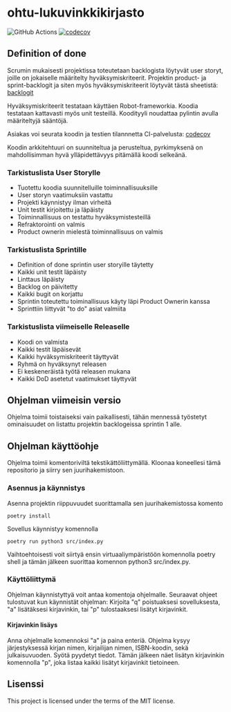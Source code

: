 # ohtu-lukuvinkkikirjasto
![GitHub Actions](https://github.com/Jokauppi/ohtu-lukuvinkkikirjasto/workflows/CI/badge.svg)
[![codecov](https://codecov.io/gh/Jokauppi/ohtu-lukuvinkkikirjasto/branch/main/graph/badge.svg?token=4EYTWGYKB4)](https://codecov.io/gh/Jokauppi/ohtu-lukuvinkkikirjasto)

## Definition of done
Scrumin mukaisesti projektissa toteutetaan backlogista löytyvät user storyt, 
joille on jokaiselle määritelty hyväksymiskriteerit.
Projektin product- ja sprint-backlogit ja siten myös hyväksymiskriteerit löytyvät tästä sheetistä: [backlogit](https://docs.google.com/spreadsheets/d/17mexdx3A8TU8_awobyIz68YoxxH1emHQaHv5W4zPq1w/edit#gid=124771927)

Hyväksymiskriteerit testataan käyttäen Robot-frameworkia.
Koodia testataan kattavasti myös unit testeillä.
Koodityyli noudattaa pylintin avulla määriteltyjä sääntöjä.

Asiakas voi seurata koodin ja testien tilannnetta CI-palvelusta: [codecov](https://app.codecov.io/gh/Jokauppi/ohtu-lukuvinkkikirjasto)

Koodin arkkitehtuuri on suunniteltua ja perusteltua,
pyrkimyksenä on mahdollisimman hyvä ylläpidettävyys pitämällä koodi selkeänä.

### Tarkistuslista User Storylle
* Tuotettu koodia suunnitelluille toiminnallisuuksille
* User storyn vaatimuksiin vastattu
* Projekti käynnistyy ilman virheitä
* Unit testit kirjoitettu ja läpäisty
* Toiminnallisuus on testattu hyväksymistesteillä
* Refraktorointi on valmis
* Product ownerin mielestä toiminnallisuus on valmis

### Tarkistuslista Sprintille
* Definition of done sprintin user storyille täytetty
* Kaikki unit testit läpäisty
* Linttaus läpäisty
* Backlog on päivitetty
* Kaikki bugit on korjattu
* Sprintin toteutettu toiminallisuus käyty läpi Product Ownerin kanssa
* Sprinttiin liittyvät "to do" asiat valmiita

### Tarkistuslista viimeiselle Releaselle
* Koodi on valmista
* Kaikki testit läpäisevät
* Kaikki hyväksymiskriteerit täyttyvät
* Ryhmä on hyväksynyt releasen
* Ei keskeneräistä työtä releasen mukana
* Kaikki DoD asetetut vaatimukset täyttyvät

## Ohjelman viimeisin versio

Ohjelma toimii toistaiseksi vain paikallisesti,
tähän mennessä työstetyt ominaisuudet on listattu projektin backlogeissa sprintin 1 alle.

## Ohjelman käyttöohje

Ohjelma toimii komentoriviltä tekstikättöliittymällä.
Kloonaa koneellesi tämä repositorio ja siirry sen juurihakemistoon.

### Asennus ja käynnistys

Asenna projektin riippuvuudet suorittamalla sen juurihakemistossa komento
```
poetry install
```
Sovellus käynnistyy komennolla
```
poetry run python3 src/index.py
```
Vaihtoehtoisesti voit siirtyä ensin virtuaaliympäristöön komennolla poetry shell 
ja tämän jälkeen suorittaa komennon python3 src/index.py.

### Käyttöliittymä

Ohjelman käynnistyttyä voit antaa komentoja ohjelmalle. 
Seuraavat ohjeet tulostuvat kun käynnistät ohjelman:
Kirjoita "q" poistuaksesi sovelluksesta, 
"a" lisätäksesi kirjavinkin, 
tai "p" tulostaaksesi lisätyt kirjavinkit.

#### Kirjavinkin lisäys

Anna ohjelmalle komennoksi "a" ja paina enteriä.
Ohjelma kysyy järjestyksessä 
kirjan nimen, kirjailijan nimen, ISBN-koodin, sekä julkaisuvuoden.
Syötä pyydetyt tiedot.
Tämän jälkeen näet lisätyn kirjavinkin komennolla "p", 
joka listaa kaikki lisätyt kirjavinkit tietoineen.

## Lisenssi

This project is licensed under the terms of the MIT license.


